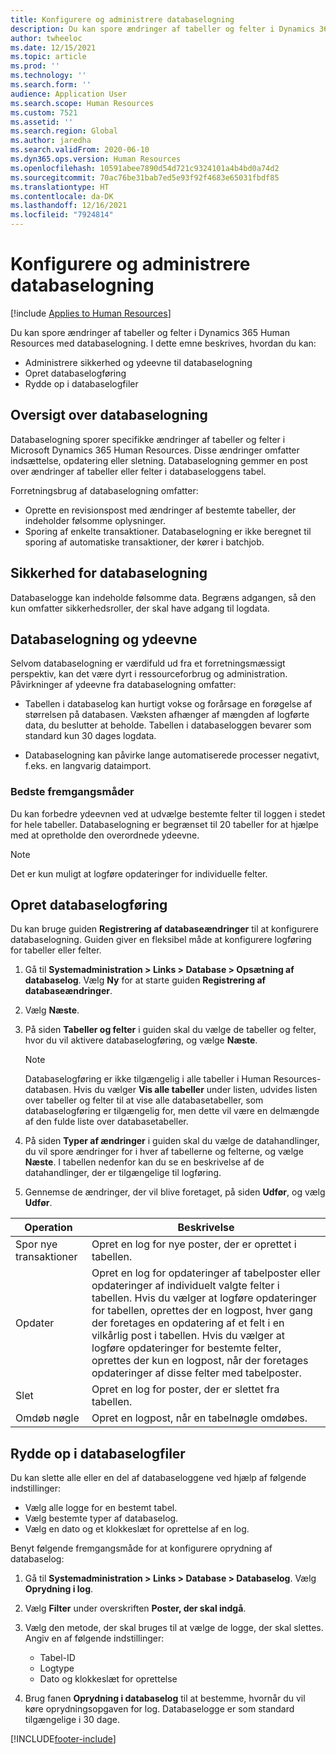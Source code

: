 ```yaml
---
title: Konfigurere og administrere databaselogning
description: Du kan spore ændringer af tabeller og felter i Dynamics 365 Human Resources med databaselogning.
author: twheeloc
ms.date: 12/15/2021
ms.topic: article
ms.prod: ''
ms.technology: ''
ms.search.form: ''
audience: Application User
ms.search.scope: Human Resources
ms.custom: 7521
ms.assetid: ''
ms.search.region: Global
ms.author: jaredha
ms.search.validFrom: 2020-06-10
ms.dyn365.ops.version: Human Resources
ms.openlocfilehash: 10591abee7890d54d721c9324101a4b4bd0a74d2
ms.sourcegitcommit: 70ac76be31bab7ed5e93f92f4683e65031fbdf85
ms.translationtype: HT
ms.contentlocale: da-DK
ms.lasthandoff: 12/16/2021
ms.locfileid: "7924814"
---
```

# <a name="configure-and-manage-database-logging"></a>Konfigurere og administrere databaselogning

[!include [Applies to Human Resources](../includes/applies-to-hr.md)]

Du kan spore ændringer af tabeller og felter i Dynamics 365 Human Resources med databaselogning. I dette emne beskrives, hvordan du kan:

- Administrere sikkerhed og ydeevne til databaselogning
- Opret databaselogføring
- Rydde op i databaselogfiler

## <a name="overview-of-database-logging"></a>Oversigt over databaselogning

Databaselogning sporer specifikke ændringer af tabeller og felter i Microsoft Dynamics 365 Human Resources. Disse ændringer omfatter indsættelse, opdatering eller sletning. Databaselogning gemmer en post over ændringer af tabeller eller felter i databaseloggens tabel.

Forretningsbrug af databaselogning omfatter:

- Oprette en revisionspost med ændringer af bestemte tabeller, der indeholder følsomme oplysninger.
- Sporing af enkelte transaktioner. Databaselogning er ikke beregnet til sporing af automatiske transaktioner, der kører i batchjob.

## <a name="security-for-database-logging"></a>Sikkerhed for databaselogning

Databaselogge kan indeholde følsomme data. Begræns adgangen, så den kun omfatter sikkerhedsroller, der skal have adgang til logdata.

## <a name="database-logging-and-performance"></a>Databaselogning og ydeevne

Selvom databaselogning er værdifuld ud fra et forretningsmæssigt perspektiv, kan det være dyrt i ressourceforbrug og administration. Påvirkninger af ydeevne fra databaselogning omfatter:

- Tabellen i databaselog kan hurtigt vokse og forårsage en forøgelse af størrelsen på databasen. Væksten afhænger af mængden af logførte data, du beslutter at beholde. Tabellen i databaseloggen bevarer som standard kun 30 dages logdata. 

- Databaselogning kan påvirke lange automatiserede processer negativt, f.eks. en langvarig dataimport.

### <a name="best-practices"></a>Bedste fremgangsmåder

Du kan forbedre ydeevnen ved at udvælge bestemte felter til loggen i stedet for hele tabeller. Databaselogning er begrænset til 20 tabeller for at hjælpe med at opretholde den overordnede ydeevne.

> [!NOTE]
> Det er kun muligt at logføre opdateringer for individuelle felter.

## <a name="set-up-database-logging"></a>Opret databaselogføring

Du kan bruge guiden **Registrering af databaseændringer** til at konfigurere databaselogning. Guiden giver en fleksibel måde at konfigurere logføring for tabeller eller felter.

1. Gå til **Systemadministration > Links > Database > Opsætning af databaselog**. Vælg **Ny** for at starte guiden **Registrering af databaseændringer**.
2. Vælg **Næste**. 
3. På siden **Tabeller og felter** i guiden skal du vælge de tabeller og felter, hvor du vil aktivere databaselogføring, og vælge **Næste**.

   > [!Note]
   > Databaselogføring er ikke tilgængelig i alle tabeller i Human Resources-databasen. Hvis du vælger **Vis alle tabeller** under listen, udvides listen over tabeller og felter til at vise alle databasetabeller, som databaselogføring er tilgængelig for, men dette vil være en delmængde af den fulde liste over databasetabeller.

4. På siden **Typer af ændringer** i guiden skal du vælge de datahandlinger, du vil spore ændringer for i hver af tabellerne og felterne, og vælge **Næste**. I tabellen nedenfor kan du se en beskrivelse af de datahandlinger, der er tilgængelige til logføring.
5. Gennemse de ændringer, der vil blive foretaget, på siden **Udfør**, og vælg **Udfør**.

| Operation | Beskrivelse |
| -- | -- |
| Spor nye transaktioner | Opret en log for nye poster, der er oprettet i tabellen. |
| Opdater | Opret en log for opdateringer af tabelposter eller opdateringer af individuelt valgte felter i tabellen. Hvis du vælger at logføre opdateringer for tabellen, oprettes der en logpost, hver gang der foretages en opdatering af et felt i en vilkårlig post i tabellen. Hvis du vælger at logføre opdateringer for bestemte felter, oprettes der kun en logpost, når der foretages opdateringer af disse felter med tabelposter. |
| Slet | Opret en log for poster, der er slettet fra tabellen. |
| Omdøb nøgle | Opret en logpost, når en tabelnøgle omdøbes. |


## <a name="clean-up-database-logs"></a>Rydde op i databaselogfiler

Du kan slette alle eller en del af databaseloggene ved hjælp af følgende indstillinger:

- Vælg alle logge for en bestemt tabel.
- Vælg bestemte typer af databaselog.
- Vælg en dato og et klokkeslæt for oprettelse af en log.

Benyt følgende fremgangsmåde for at konfigurere oprydning af databaselog: 

1. Gå til **Systemadministration > Links > Database > Databaselog**. Vælg **Oprydning i log**.
2. Vælg **Filter** under overskriften **Poster, der skal indgå**.
3. Vælg den metode, der skal bruges til at vælge de logge, der skal slettes. Angiv en af følgende indstillinger:

   - Tabel-ID
   - Logtype
   - Dato og klokkeslæt for oprettelse

4. Brug fanen **Oprydning i databaselog** til at bestemme, hvornår du vil køre oprydningsopgaven for log. Databaselogge er som standard tilgængelige i 30 dage.


[!INCLUDE[footer-include](../includes/footer-banner.md)]
